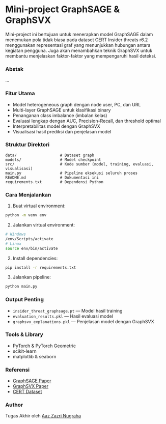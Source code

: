 
# Mini-project GraphSAGE & GraphSVX
Mini-project ini bertujuan untuk menerapkan model GraphSAGE dalam menemukan pola tidak biasa pada dataset CERT Insider threats r6.2 menggunakan representasi graf yang menunjukkan hubungan antara kegiatan pengguna. Juga akan menambahkan teknik GraphSVX untuk membantu menjelaskan faktor-faktor yang mempengaruhi hasil deteksi.

### Abstak
...

### Fitur Utama  
- Model heterogeneous graph dengan node user, PC, dan URL  
- Multi-layer GraphSAGE untuk klasifikasi binary  
- Penanganan class imbalance (imbalan kelas)  
- Evaluasi lengkap dengan AUC, Precision-Recall, dan threshold optimal  
- Interpretabilitas model dengan GraphSVX  
- Visualisasi hasil prediksi dan penjelasan model

### Struktur Direktori  
```
data/                   # Dataset graph    
models/                 # Model checkpoint  
src/                    # Kode sumber (model, training, evaluasi, visualisasi)  
main.py                 # Pipeline eksekusi seluruh proses  
README.md               # Dokumentasi ini  
requirements.txt        # Dependensi Python  
```

### Cara Menjalankan  
1. Buat virtual environment:
```bash
python -m venv env
```
2. Jalankan virtual environment:
```bash
# Windows
/env/Scripts/activate
# Linux
source env/bin/activate
```

2. Install dependencies:  
```bash
pip install -r requirements.txt
```

3. Jalankan pipeline:  
```bash
python main.py
```

### Output Penting  
- `insider_threat_graphsage.pt` — Model hasil training  
- `evaluation_results.pkl` — Hasil evaluasi model  
- `graphsvx_explanations.pkl` — Penjelasan model dengan GraphSVX  

### Tools & Library  
- PyTorch & PyTorch Geometric  
- scikit-learn  
- matplotlib & seaborn  

### Referensi
- [GraphSAGE Paper](https://cs.stanford.edu/people/jure/pubs/graphsage-nips17.pdf)  
- [GraphSVX Paper](https://arxiv.org/pdf/2104.10482)  
- [CERT Dataset](https://kilthub.cmu.edu/ndownloader/files/24844280)

### Author  
Tugas Akhir oleh [Aaz Zazri Nugraha](https://github.com/azzazry)